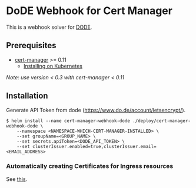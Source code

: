 # DoDE Webhook for Cert Manager

This is a webhook solver for [DODE](https://www.do.de).

## Prerequisites

* [cert-manager](https://github.com/jetstack/cert-manager) >= 0.11
    - [Installing on Kubernetes](https://docs.cert-manager.io/en/release-0.11/getting-started/install/kubernetes.html)

*Note: use version < 0.3 with cert-manager < 0.11*

## Installation

Generate API Token from dode (https://www.do.de/account/letsencrypt/).

```console
$ helm install --name cert-manager-webhook-dode ./deploy/cert-manager-webhook-dode \
    --namespace <NAMESPACE-WHICH-CERT-MANAGER-INSTALLED> \
    --set groupName=<GROUP_NAME> \
    --set secrets.apiToken=<DODE_API_TOKEN> \
    --set clusterIssuer.enabled=true,clusterIssuer.email=<EMAIL_ADDRESS>
```

### Automatically creating Certificates for Ingress resources

See [this](https://cert-manager.io/docs/usage/ingress/#optional-configuration).
